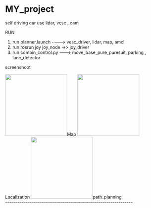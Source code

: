 # MY_project

self driving car
use lidar, vesc , cam

RUN
1. run planner.launch ----> vesc_driver, lidar, map, amcl
2. run rosrun joy joy_node ->> joy_driver
3. run combin_control.py ---> move_base_pure_puresuit, parking , lane_detector 



screenshoot
<div>
<img src="https://user-images.githubusercontent.com/23310187/34244435-91eab306-e668-11e7-8063-735dff683bf8.png" width="200">Map</img>
<img src="https://user-images.githubusercontent.com/23310187/34244435-91eab306-e668-11e7-8063-735dff683bf8.png" width="200">Localization</img>
<img src="https://user-images.githubusercontent.com/23310187/34244435-91eab306-e668-11e7-8063-735dff683bf8.png" width="200">path_planning</img>
<div>
----------------------------------------------------------------
